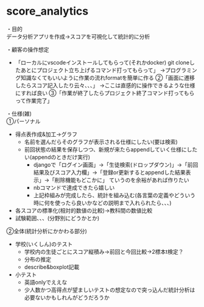 # score_analytics

・目的 <br>
データ分析アプリを作成->スコアを可視化して統計的に分析

・顧客の操作想定 <br>
- 「ローカルにvscodeインストールしてもらって(それかdocker)
git cloneしたあとにプロジェクト立ち上げるコマンド打ってもらって」
->プログラミング知識なくてもいいように作業の流れformatを簡単に作る
②「画面に遷移したらスコア記入したり云々、、、」
->ここは直感的に操作できるような仕様にすれば良い
③「作業が終了したらプロジェクト終了コマンド打ってもらって作業完了」

・仕様(雑) <br>
①パーソナル
- 得点表作成&加工->グラフ
  - 名前を選んだらそのグラフが表示される仕様にしたい(要は検索)
  - 前回状態の結果を保存しつつ、新規が来たらappendしていく仕様にしたい(appendのときだけ実行)
    - djangoで「ログイン画面」->「生徒検索(ドロップダウン)」->「前回結果及びスコア入力欄」->「登録or更新するとappendした結果表示」->「削除機能もどこかに」
       ていうのを余裕があれば作りたい
    - nbコマンドで達成できたら嬉しい
    - 上記枠組みが完成したら、統計を組み込む(各言葉の定義やどういう時に何を使ったら良いかなどの説明まで入れられたら、、、) 
- 各スコアの標準化(相対的数値の比較)->教科間の数値比較
- 試験範囲、、、(分野別にどうかとか)

②全体(統計分析にかかわる部分)
- 学校(いくしん)のテスト
  - 学校内の生徒ごとにスコア縦積み->前回と今回比較->2標本t検定？
  - 分布の推定
  - describe&boxplot記載
- 小テスト
  - 英語onlyでええな
  - 少人数かつ高得点が望ましいテストの想定なので突っ込んだ統計分析は必要ないかもしれんがどうだろうか
